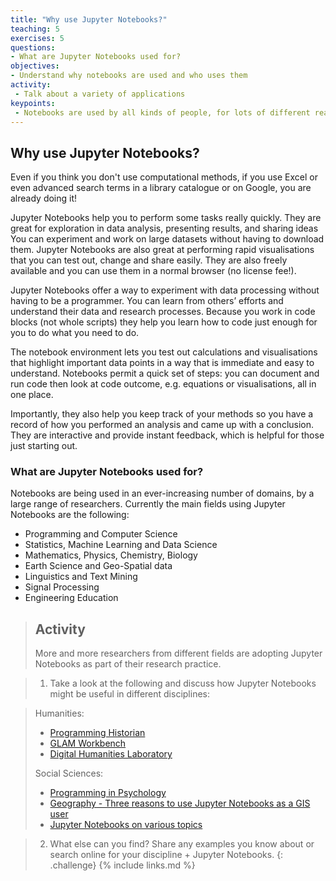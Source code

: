 ```yaml
---
title: "Why use Jupyter Notebooks?"
teaching: 5
exercises: 5
questions:
- What are Jupyter Notebooks used for?
objectives:
- Understand why notebooks are used and who uses them
activity:
 - Talk about a variety of applications
keypoints:
 - Notebooks are used by all kinds of people, for lots of different reasons
---
```


## Why use Jupyter Notebooks?

Even if you think you don't use computational methods, if you use Excel or even advanced search terms in a library catalogue or on Google, you are already doing it!

Jupyter Notebooks help you to perform some tasks really quickly. They are great for exploration in data analysis, presenting results, and sharing ideas You can experiment and work on large datasets without having to download them. Jupyter Notebooks are also great at performing rapid visualisations that you can test out, change and share easily. They are also freely available and you can use them in a normal browser (no license fee!).

Jupyter Notebooks offer a way to experiment with data processing without having to be a programmer. You can learn from others’ efforts and understand their data and research processes. Because you work in code blocks (not whole scripts) they help you learn how to code just enough for you to do what you need to do.

The notebook environment lets you test out calculations and visualisations that highlight important data points in a way that is immediate and easy to understand. Notebooks permit a quick set of steps: you can document and run code then look at code outcome, e.g. equations or visualisations, all in one place.

Importantly, they also help you keep track of your methods so you have a record of how you performed an analysis and came up with a conclusion. They are interactive and provide instant feedback, which is helpful for those just starting out.

### What are Jupyter Notebooks used for?

Notebooks are being used in an ever-increasing number of domains, by a large range of researchers. Currently the main fields using Jupyter Notebooks are the following:

- Programming and Computer Science
- Statistics, Machine Learning and Data Science
- Mathematics, Physics, Chemistry, Biology
- Earth Science and Geo-Spatial data
- Linguistics and Text Mining
- Signal Processing
- Engineering Education

>## Activity
>
>More and more researchers from different fields are adopting Jupyter Notebooks as part of their research practice.

> 1. Take a look at the following and discuss how Jupyter Notebooks might be useful in different disciplines:

> Humanities:
>
> - [Programming Historian](https://programminghistorian.org/)
> - [GLAM Workbench](https://glam-workbench.github.io/)
> - [Digital Humanities Laboratory](https://github.com/dhlab-epfl?language=jupyter+notebook)
>
> Social Sciences:
>
> - [Programming in Psychology](https://blog.efpsa.org/2016/07/12/python-programming-in-psychology-from-data-collection-to-analysis/)
> - [Geography - Three reasons to use Jupyter Notebooks as a GIS user](https://www.esri.com/arcgis-blog/products/analytics/analytics/three-reasons-to-use-jupyter-notebooks-as-a-gis-user/)
> - [Jupyter Notebooks on various topics](https://ramiro.org/notebooks/)


> 2. What else can you find? Share any examples you know about or search online for your discipline + Jupyter Notebooks.
{: .challenge}
{% include links.md %}
